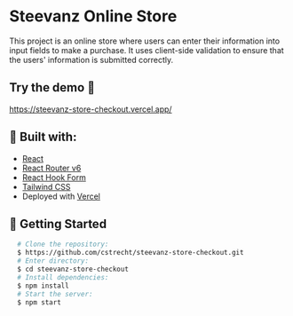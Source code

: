# Steevanz Online Store

This project is an online store where users can enter their information into input fields to make a purchase. It uses client-side validation to ensure that the users' information is submitted correctly.

## Try the demo 👀

https://steevanz-store-checkout.vercel.app/

## 🔨 Built with:

- [React](https://reactjs.org/)
- [React Router v6](https://reactrouter.com/en/main)
- [React Hook Form](https://react-hook-form.com/)
- [Tailwind CSS](https://tailwindcss.com/)
- Deployed with [Vercel](https://vercel.com/dashboard)

## 🚀 Getting Started

```bash
  # Clone the repository:
  $ https://github.com/cstrecht/steevanz-store-checkout.git
  # Enter directory:
  $ cd steevanz-store-checkout
  # Install dependencies:
  $ npm install
  # Start the server:
  $ npm start
```
